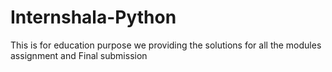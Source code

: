 # Internshala-Python
This is for education purpose we providing the solutions for all the modules assignment and Final submission



